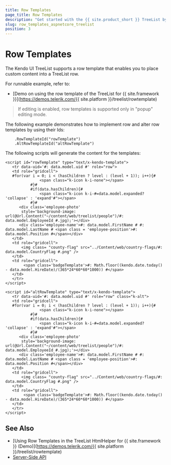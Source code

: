 ```yaml
---
title: Row Templates
page_title: Row Templates
description: "Get started with the {{ site.product_short }} TreeList by Kendo UI and learn how to place custom content into a treelist row with the help of row templates."
slug: row_templates_aspnetcore_treelist
position: 3
---
```


# Row Templates

The Kendo UI TreeList supports a row template that enables you to place custom content into a TreeList row.

For runnable example, refer to:
* [Demo on using the row template of the TreeList for {{ site.framework }}](https://demos.telerik.com/{{ site.platform }}/treelist/rowtemplate)

> If editing is enabled, row templates is supported only in "popup" editing mode.

The following example demonstrates how to implement row and alter row templates by using their Ids:

```HtmlHelper
    .RowTemplateId("rowTemplate")
    .AltRowTemplateId("altRowTemplate")
```

The following scripts will generate the content for the templates:

 ```   
<script id="rowTemplate" type="text/x-kendo-template">
    <tr data-uid='#: data.model.uid #' role="row">
    <td role="gridcell">
    #for(var i = 0; i < (hasChildren ? level : (level + 1)); i++){#
                <span class="k-icon k-i-none"></span>
            #}#
            #if(data.hasChildren){#
                <span class="k-icon k-i-#=data.model.expanded? 'collapse' : 'expand'#"></span>
            #}#
       <div class='employee-photo'
        style='background-image: url(@Url.Content("~/content/web/treelist/people")/#: data.model.EmployeeId #.jpg);'></div>
       <div class='employee-name'>#: data.model.FirstName # #: data.model.LastName # <span class = 'employee-position'>#: data.model.Position #</span></div>
    </td>
    <td role="gridcell">
        <img class= "county-flag" src="../Content/web/country-flags/#: data.model.CountryFlag #.png" />
    </td>
    <td role="gridcell">
         <span class='badgeTemplate'>#: Math.floor((kendo.date.today() - data.model.HireDate)/(365*24*60*60*1000)) #</span>
    </td>
    </tr>
</script>

<script id="altRowTemplate" type="text/x-kendo-template">
    <tr data-uid='#: data.model.uid #' role="row" class="k-alt">
    <td role="gridcell">
    #for(var i = 0; i < (hasChildren ? level : (level + 1)); i++){#
                <span class="k-icon k-i-none"></span>
            #}#
            #if(data.hasChildren){#
                <span class="k-icon k-i-#=data.model.expanded? 'collapse' : 'expand'#"></span>
            #}#
       <div class='employee-photo'
        style='background-image: url(@Url.Content("~/content/web/treelist/people")/#: data.model.EmployeeId #.jpg);'></div>
       <div class='employee-name'>#: data.model.FirstName # #: data.model.LastName # <span class = 'employee-position'>#: data.model.Position #</span></div>
    </td>
    <td role="gridcell">
        <img class= "county-flag" src="../Content/web/country-flags/#: data.model.CountryFlag #.png" />
    </td>
    <td role="gridcell">
         <span class='badgeTemplate'>#: Math.floor((kendo.date.today() - data.model.HireDate)/(365*24*60*60*1000)) #</span>
    </td>
    </tr>
</script>
```

## See Also

* [Using Row Templates in the TreeList HtmlHelper for {{ site.framework }} (Demo)](https://demos.telerik.com/{{ site.platform }}/treelist/rowtemplate)
* [Server-Side API](/api/treelist)
